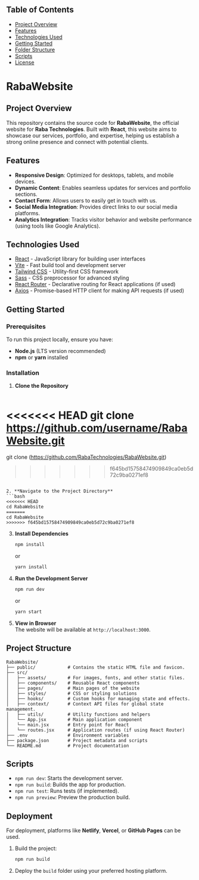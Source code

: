 ## Table of Contents

- [Project Overview ](#Project-Overview )
- [Features](#features)
- [Technologies Used](#technologies-used)
- [Getting Started](#getting-started)
- [Folder Structure](#folder-structure)
- [Scripts](#scripts)
- [License](#license)

# RabaWebsite  
## Project Overview  
This repository contains the source code for **RabaWebsite**, the official website for **Raba Technologies**. Built with **React**, this website aims to showcase our services, portfolio, and expertise, helping us establish a strong online presence and connect with potential clients.  

## Features  
- **Responsive Design**: Optimized for desktops, tablets, and mobile devices.  
- **Dynamic Content**: Enables seamless updates for services and portfolio sections.  
- **Contact Form**: Allows users to easily get in touch with us.  
- **Social Media Integration**: Provides direct links to our social media platforms.  
- **Analytics Integration**: Tracks visitor behavior and website performance (using tools like Google Analytics).  

## Technologies Used

- [React](https://reactjs.org/) - JavaScript library for building user interfaces
- [Vite](https://vitejs.dev/) - Fast build tool and development server
- [Tailwind CSS](https://tailwindcss.com/) - Utility-first CSS framework
- [Sass](https://sass-lang.com/) - CSS preprocessor for advanced styling
- [React Router](https://reactrouter.com/) - Declarative routing for React applications (if used)
- [Axios](https://axios-http.com/) - Promise-based HTTP client for making API requests (if used)

## Getting Started  

### Prerequisites  
To run this project locally, ensure you have:  
- **Node.js** (LTS version recommended)  
- **npm** or **yarn** installed  

### Installation  

1. **Clone the Repository**  
   ```bash  
<<<<<<< HEAD
   git clone https://github.com/username/RabaWebsite.git  
=======
   git clone (https://github.com/RabaTechnologies/RabaWebsite.git)
>>>>>>> f645bd15758474909849ca0eb5d72c9ba0271ef8
   ```  

2. **Navigate to the Project Directory**  
   ```bash  
<<<<<<< HEAD
   cd RabaWebsite  
=======
   cd RabaWebsite
>>>>>>> f645bd15758474909849ca0eb5d72c9ba0271ef8
   ```  

3. **Install Dependencies**  
   ```bash  
   npm install  
   ```  
   or  
   ```bash  
   yarn install  
   ```  

4. **Run the Development Server**  
   ```bash  
   npm run dev 
   ```  
   or  
   ```bash  
   yarn start  
   ```  

5. **View in Browser**  
   The website will be available at `http://localhost:3000`.  

## Project Structure  
```  
RabaWebsite/  
├── public/            # Contains the static HTML file and favicon. 
├── src/
│   ├── assets/        # For images, fonts, and other static files.
│   ├── components/    # Reusable React components  
│   ├── pages/         # Main pages of the website  
│   ├── styles/        # CSS or styling solutions
│   ├── hooks/         # Custom hooks for managing state and effects.
│   ├── context/       # Context API files for global state management.
│   ├── utils/         # Utility functions and helpers  
│   └── App.jsx        # Main application component 
│   └── main.jsx       # Entry point for React 
│   └── routes.jsx     # Application routes (if using React Router)
├── .env               # Environment variables  
├── package.json       # Project metadata and scripts  
└── README.md          # Project documentation  
```  

## Scripts  
- `npm run dev`: Starts the development server.  
- `npm run build`: Builds the app for production.  
- `npm run test`: Runs tests (if implemented). 
- `npm run preview`: Preview the production build. 

## Deployment  
For deployment, platforms like **Netlify**, **Vercel**, or **GitHub Pages** can be used.  

1. Build the project:  
   ```bash  
   npm run build  
   ```  

2. Deploy the `build` folder using your preferred hosting platform.  

